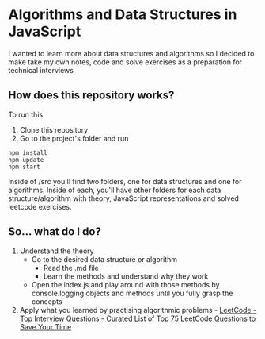 # Algorithms and Data Structures in JavaScript

I wanted to learn more about data structures and algorithms so I decided to make take my own notes, code and solve exercises as a preparation for technical interviews

## How does this repository works?

To run this:

1. Clone this repository
2. Go to the project's folder and run

```
npm install
npm update
npm start
```

Inside of /src you'll find two folders, one for data structures and one for algorithms. Inside of each, you'll have other folders for each data structure/algorithm with theory, JavaScript representations and solved leetcode exercises. <br>

## So... what do I do?

1. Understand the theory
    - Go to the desired data structure or algorithm
        - Read the .md file
        - Learn the methods and understand why they work
    - Open the index.js and play around with those methods by console.logging objects and methods until you fully grasp the concepts
2. Apply what you learned by practising algorithmic problems - [LeetCode - Top Interview Questions](https://leetcode.com/explore/interview/card/top-interview-questions-easy/) - [Curated List of Top 75 LeetCode Questions to Save Your Time
   ](https://www.teamblind.com/post/New-Year-Gift---Curated-List-of-Top-75-LeetCode-Questions-to-Save-Your-Time-OaM1orEU)
